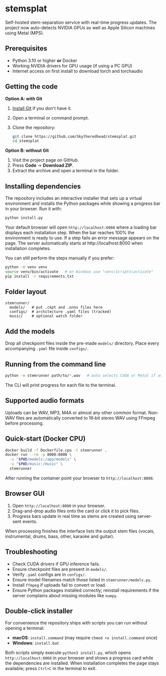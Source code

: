 # stemsplat

Self-hosted stem-separation service with real-time progress updates. The
project now auto-detects NVIDIA GPUs as well as Apple Silicon machines using
Metal (MPS).

## Prerequisites

- Python 3.10 or higher **or** Docker
- Working NVIDIA drivers for GPU usage (if using a PC GPU)
- Internet access on first install to download torch and torchaudio

## Getting the code

**Option A: with Git**

1. [Install Git](https://git-scm.com/) if you don't have it.
2. Open a terminal or command prompt.
3. Clone the repository:

   ```bash
   git clone https://github.com/Skytheredhead/stemsplat.git
   cd stemsplat
   ```

**Option B: without Git**

1. Visit the project page on GitHub.
2. Press **Code** → **Download ZIP**.
3. Extract the archive and open a terminal in the folder.

## Installing dependencies

The repository includes an interactive installer that sets up a virtual
environment and installs the Python packages while showing a progress bar in
your browser. Run it with:

```bash
python install.py
```

Your default browser will open `http://localhost:6060` where a loading bar
displays each installation step. When the bar reaches 100% the environment is
ready to use. If a step fails an error message appears on the page.
The server automatically starts at http://localhost:8000 when installation completes.

You can still perform the steps manually if you prefer:

```bash
python -m venv venv
source venv/bin/activate   # on Windows use "venv\Scripts\activate"
pip install -r requirements.txt
```

## Folder layout

```
stemrunner/
  models/   # put .ckpt and .onnx files here
  configs/  # architecture .yaml files (tracked)
  music/    # optional watch folder
```

## Add the models

Drop all checkpoint files inside the pre-made `models/` directory. Place every accompanying `.yaml` file inside `configs/`.

## Running from the command line

```bash
python -m stemrunner path/to/*.wav   # auto selects CUDA or Metal if available
```

The CLI will print progress for each file to the terminal.

## Supported audio formats

Uploads can be WAV, MP3, M4A or almost any other common format. Non-WAV files
are automatically converted to 16‑bit stereo WAV using FFmpeg before
processing.

## Quick-start (Docker CPU)

```bash
docker build -f Dockerfile.cpu -t stemrunner .
docker run --rm -p 8000:8000 \
  -v "$PWD/models:/app/models" \
  -v "$PWD/music:/music" \
  stemrunner
```

After running the container point your browser to `http://localhost:8000`.

## Browser GUI

1. Open `http://localhost:8000` in your browser.
2. Drag-and-drop audio files onto the card or click it to pick files.
3. Progress bars update in real time as stems are created using server-sent
   events.

When processing finishes the interface lists the output stem files (vocals,
instrumental, drums, bass, other, karaoke and guitar).

## Troubleshooting

- Check CUDA drivers if GPU inference fails.
- Ensure checkpoint files are present in `models/`.
- Verify `.yaml` configs are in `configs/`.
- Ensure model filenames match those listed in `stemrunner/models.py`.
- Install `ffmpeg` if uploads fail to convert or load.
- Ensure Python packages installed correctly; reinstall requirements if the
  server complains about missing modules like `numpy`.


## Double-click installer

For convenience the repository ships with scripts you can run without opening a
terminal:

- **macOS**: `install.command` (may require `chmod +x install.command` once)
- **Windows**: `install.bat`

Both scripts simply execute `python3 install.py`, which opens
`http://localhost:6060` in your browser and shows a progress card while the
dependencies are installed. When installation completes the page stays
available; press `Ctrl+C` in the terminal to exit.
